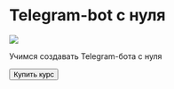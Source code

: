 <html lang="ru">
<head>
  <meta charset="utf-8">
  
</head>
<body>
  <div id="main">
    <h1>Telegram-bot с нуля</h1>
    <img src="https://fuzeservers.ru/wp-content/uploads/e/6/5/e6582e3f04d623bb4823f869c9a53c5d.png">
    <p>Учимся создавать Telegram-бота с нуля</p>
    <button id="buy">Купить курс</button>
  </div>
</body>
